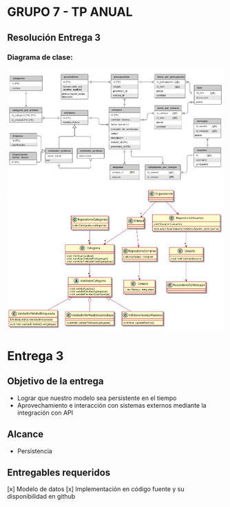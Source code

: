 # GRUPO 7 - TP ANUAL

## Resolución Entrega 3


### Diagrama de clase:

![DER](/Diagramas/Der.png)
![DiagramaUML](/Diagramas/diagrama_e3_correccion.png) 

# Entrega 3

## Objetivo de la entrega
* Lograr que nuestro modelo sea persistente en el tiempo
* Aprovechamiento e interacción con sistemas externos mediante la integración con API

## Alcance
* Persistencia
  
## Entregables requeridos
[x] Modelo de datos
[x] Implementación en código fuente y su disponibilidad en github
